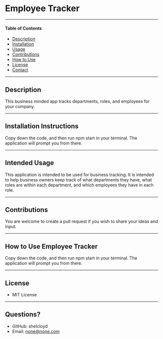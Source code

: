 # **Employee Tracker**

___

#### **Table of Contents**
* [Description](#description)
* [Installation](#installation)
* [Usage](#usage)
* [Contributions](#contributions)
* [How to Use](#instructions)
* [License](#license)
* [Contact](#contact)

___

<div id="description"></div>

## **Description**
This business minded app tracks departments, roles, and employees for your company.

___

<div id="installation"></div>

## **Installation Instructions**
Copy down the code, and then run npm start in your terminal. The application will prompt you from there.

___

<div id="usage"></div>

## **Intended Usage**
This application is intended to be used for business tracking. It is intended to help business owners keep track of what departments they have, what roles are within each department, and which employees they have in each role.

___

<div id="contributions"></div>

## **Contributions**
You are welcome to create a pull request if you wish to share your ideas and input.

___

<div id="instructions"></div>

## **How to Use Employee Tracker**
Copy down the code, and then run npm start in your terminal. The application will prompt you from there.

___

<div id="license"></div>

## **License**
* MIT License

___

<div id="contact"></div>

## **Questions?**
* GitHub: shelcloyd
* Email:  none@none.com